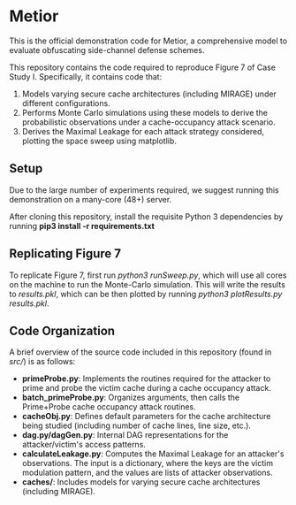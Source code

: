 # Metior

This is the official demonstration code for Metior, a comprehensive model to evaluate obfuscating side-channel defense schemes.

This repository contains the code required to reproduce Figure 7 of Case Study I.
Specifically, it contains code that:

1. Models varying secure cache architectures (including MIRAGE) under different configurations.
2. Performs Monte Carlo simulations using these models to derive the probabilistic observations under a cache-occupancy attack scenario.
3. Derives the Maximal Leakage for each attack strategy considered, plotting the space sweep using matplotlib.

## Setup

Due to the large number of experiments required, we suggest running this demonstration on a many-core (48+) server.

After cloning this repository, install the requisite Python 3 dependencies by running **pip3 install -r requirements.txt**

## Replicating Figure 7

To replicate Figure 7, first run *python3 runSweep.py*, which will use all cores on the machine to run the Monte-Carlo simulation. 
This will write the results to *results.pkl*, which can be then plotted by running *python3 plotResults.py results.pkl*.

## Code Organization

A brief overview of the source code included in this repository (found in *src/*) is as follows:

- **primeProbe.py**: Implements the routines required for the attacker to prime and probe the victim cache during a cache occupancy attack.
- **batch_primeProbe.py**: Organizes arguments, then calls the Prime+Probe cache occupancy attack routines.
- **cacheObj.py**: Defines default parameters for the cache architecture being studied (including number of cache lines, line size, etc.).
- **dag.py/dagGen.py**: Internal DAG representations for the attacker/victim's access patterns.
- **calculateLeakage.py**: Computes the Maximal Leakage for an attacker's observations. The input is a dictionary, where the keys are the victim modulation pattern, and the values are lists of attacker observations.
- **caches/**: Includes models for varying secure cache architectures (including MIRAGE).
